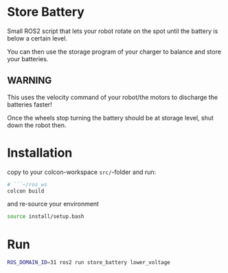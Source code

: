 # Store Battery

Small ROS2 script that lets your robot rotate on the spot until the battery is below a certain level.

You can then use the storage program of your charger to balance and store your batteries.

## WARNING
This uses the velocity command of your robot/the motors to discharge the batteries faster!

Once the wheels stop turning the battery should be at storage level, shut down the robot then.

# Installation
copy to your colcon-workspace `src/`-folder and run:

```bash
# ```~/ros_ws
colcon build
```
and re-source your environment

```bash
source install/setup.bash
```

# Run
```bash
ROS_DOMAIN_ID=31 ros2 run store_battery lower_voltage
```
